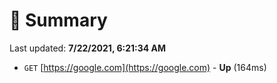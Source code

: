 # 📖 Summary
Last updated: **7/22/2021, 6:21:34 AM**

- `GET` [https://google.com](https://google.com) - **Up** (164ms)
